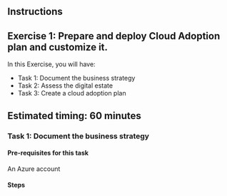 ## Instructions

## Exercise 1: Prepare and deploy Cloud Adoption plan and customize it.


In this Exercise, you will have:

+ Task 1: Document the business strategy
+ Task 2: Assess the digital estate
+ Task 3: Create a cloud adoption plan


## Estimated timing: 60 minutes

### Task 1: Document the business strategy



#### Pre-requisites for this task

An Azure account

#### Steps

